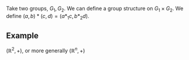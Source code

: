 Take two groups, $G_{1},G_{2}$. We can define a group structure on $G_{1}\times G_{2}$. We define $(a,b)*(c,d)=(a*_1c,b*_2d)$. 
## Example
$(\mathbb{R}^{2},+)$, or more generally $(\mathbb{R}^{n},+)$